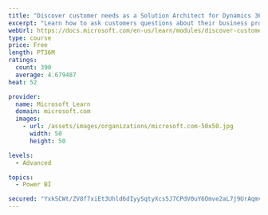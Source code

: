 ```yaml
---
title: "Discover customer needs as a Solution Architect for Dynamics 365 and Power Platform"
excerpt: "Learn how to ask customers questions about their business processes and feature requirements to create a viable solution."
webUrl: https://docs.microsoft.com/en-us/learn/modules/discover-customer-needs/
type: course
price: Free
length: PT36M
ratings:
  count: 390
  average: 4.679487
heat: 52

provider:
  name: Microsoft Learn
  domain: microsoft.com
  images:
    - url: /assets/images/organizations/microsoft.com-50x50.jpg
      width: 50
      height: 50

levels:
  - Advanced

topics:
  - Power BI

secured: "YxkSCWt/ZV8f7xiEt3Uhld6dIyySqtyXcs5J7CPdV0uY6Omve2aL7j9UrAqmvetkqtItBT/3+L9vdtpdMkNMubJJqB4OJ5wwDY5t5q3xVj/WDgS+9B/76+RAUJulD3rZ1HhBw2jKt5TP63nRmVncLZLSpZa1HMhLjAdT/HwT+JpLo4Hb9dueKPGH+0Gt+BfhS5X1HLob1BAzWGBL6C68BHG1gyCrDmT8c6pK07TIwHAAcVssSypJj8Nua2P/1WbCiuJPC6yRSmys5VcqgFD8jb1j94336oz4Szkp7PanAWpERr/eFTSzBxrlfBEziHzvPG3WAWR6yxhoKrOEqLe2n1P8yxuqZWw2MZ6CU2kiTnlbQ0H/iw+O+uMG2vSPmknZtHlMCDJ81OSk9ylhiIik8jpYuvnWuXM0cYgK6PTvRac=;Z5F2GRsLzl8TrEDc4TKHkA=="
---
```


